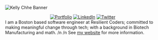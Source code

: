 ![Kelly Chhe Banner](https://user-images.githubusercontent.com/102538779/165003607-a18271d7-a24a-40a2-ab6b-96e7c786e011.png)

<div align = "center">
  <a href = "https://kelly-chhe.netlify.app/"><img border-radius = "100%" src = "https://user-images.githubusercontent.com/102538779/165004134-305f0e9d-1e2a-4d53-9304-9aaf5983363a.png" alt = "Portfolio"></a>
  <a href = "https://www.linkedin.com/in/kelly-chhe/"><img src = "https://user-images.githubusercontent.com/102538779/165004752-3915858d-5113-4fea-a71c-f74e5d06ef4b.png" alt = "LinkedIn"></a>
  <a href = "https://twitter.com/chhekellydev"><img src = "https://user-images.githubusercontent.com/102538779/165004822-6c6a911f-4ea3-4d20-9623-61957d402f30.png" alt = "Twitter"></a>
</div>
I am a Boston based software engineer at Resilient Coders; committed to making meaningful change through tech; with a background in Biotech Manufacturing and math.
/n
/n
See <a href = "https://kelly-chhe.netlify.app/">my website</a> for more information.

<!---
kellychhe/kellychhe is a ✨ special ✨ repository because its `README.md` (this file) appears on your GitHub profile.
You can click the Preview link to take a look at your changes.
--->
